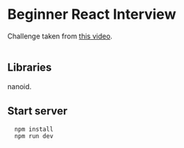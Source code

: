# Beginner React Interview

Challenge taken from <a href="https://www.youtube.com/watch?v=ixgxx_um8r8&list=LL&index=4&ab_channel=WebDevCody">this video</a>.

<img  src="https://i.imgur.com/9O5vkgg.png" alt="" />

## Libraries

nanoid.

## Start server

```bash
  npm install
  npm run dev
```
